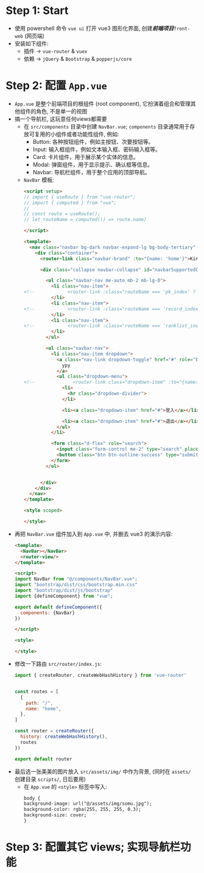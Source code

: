 # Step 1: Start
- 使用 powershell 命令 `vue ui` 打开 vue3 图形化界面, 创建***前端项目***`front-web` (网页端)
- 安装如下组件:
  - 插件 -> `vue-router` & `vuex`
  - 依赖 -> `jQuery` & `Bootstrap` & `popperjs/core`
# Step 2: 配置 `App.vue`
- `App.vue` 是整个前端项目的根组件 (root component), 它扮演着组合和管理其他组件的角色, 不是单一的视图
- 搞一个导航栏, 这玩意任何views都需要
  - 在 `src/components` 目录中创建 `NavBar.vue`; `components` 目录通常用于存放可复用的小组件或者功能性组件, 例如: 
    - Button: 各种按钮组件，例如主按钮、次要按钮等。
    - Input: 输入框组件，例如文本输入框、密码输入框等。
    - Card: 卡片组件，用于展示某个实体的信息。
    - Modal: 弹窗组件，用于显示提示、确认框等信息。
    - Navbar: 导航栏组件，用于整个应用的顶部导航。
  - `NavBar` 模板:
    ```html
    <script setup>
    // import { useRoute } from "vue-router";
    // import { computed } from "vue";
    //
    // const route = useRoute();
    // let routeName = computed(() => route.name)
    
    </script>
    
    <template>
      <nav class="navbar bg-dark navbar-expand-lg bg-body-tertiary" data-bs-theme="dark">
        <div class="container">
          <router-link class="navbar-brand" :to="{name: 'home'}">King of Bots</router-link>
    
          <div class="collapse navbar-collapse" id="navbarSupportedContent">
    
            <ul class="navbar-nav me-auto mb-2 mb-lg-0">
              <li class="nav-item">
    <!--            <router-link :class="routeName === 'pk_index' ? 'nav-link active' : 'nav-link'" :to="{name: 'pk_index'}">对战</router-link>-->
              </li>
              <li class="nav-item">
    <!--            <router-link :class="routeName === 'record_index' ? 'nav-link active' : 'nav-link'" :to="{name: 'record_index'}">战绩</router-link>-->
              </li>
              <li class="nav-item">
    <!--            <router-link :class="routeName === 'ranklist_index' ? 'nav-link active' : 'nav-link'" :to="{name: 'ranklist_index'}">排行榜</router-link>-->
              </li>
            </ul>
    
            <ul class="navbar-nav">
              <li class="nav-item dropdown">
                <a class="nav-link dropdown-toggle" href="#" role="button" data-bs-toggle="dropdown" aria-expanded="false">
                  ypy
                </a>
                <ul class="dropdown-menu">
    <!--              <router-link class="dropdown-item" :to="{name: 'user_bot_index'}">我的 Bot</router-link>-->
                  <li>
                    <hr class="dropdown-divider">
                  </li>
    
                  <li><a class="dropdown-item" href="#">登入</a></li>
    
                  <li><a class="dropdown-item" href="#">退出</a></li>
                </ul>
              </li>
    
              <form class="d-flex" role="search">
                <input class="form-control me-2" type="search" placeholder="Search" aria-label="Search">
                <button class="btn btn-outline-success" type="submit">Search</button>
              </form>
            </ul>
    
    
          </div>
        </div>
      </nav>
    </template>
    
    <style scoped>
    
    </style>
    ```
- 再把 `NavBar.vue` 组件加入到 `App.vue` 中, 并删去 vue3 的演示内容:
  ```html
  <template>
    <NavBar></NavBar>
    <router-view/>
  </template>
  
  <script>
  import NavBar from "@/components/NavBar.vue";
  import "bootstrap/dist/css/bootstrap.min.css"
  import "bootstrap/dist/js/bootstrap"
  import {defineComponent} from "vue";
  
  export default defineComponent({
    components: {NavBar}
  })
  
  </script>
  
  <style>
  
  </style>
  ```
- 修改一下路由 `src/router/index.js`:
  ```javascript
  import { createRouter, createWebHashHistory } from 'vue-router'
  
  
  const routes = [
    {
      path: "/",
      name: "home",
    },
  ]
  
  const router = createRouter({
    history: createWebHashHistory(),
    routes
  })
  
  export default router
  ```
- 最后选一张美美的图片放入 `src/assets/img/` 中作为背景, (同时在 `assets/` 创建目录 `scripts/`, 日后要用)
  - 在 `App.vue` 的 `<style>` 标签中写入:
    ```html
    body {
    background-image: url("@/assets/img/somu.jpg");
    background-color: rgba(255, 255, 255, 0.3);
    background-size: cover;
    }
    ```
# Step 3: 配置其它 views; 实现导航栏功能
